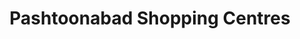 ---
title: "Pashtoonabad Shopping Centres"
url: /quetta/pashtoonabad-shopping-centres/
shop: mall
---